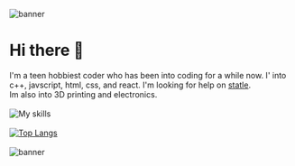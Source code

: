 
![banner](https://user-images.githubusercontent.com/113939594/191624164-feb1c36d-6359-43e6-9cbd-6388ae229e82.jpg)

# Hi there 👋

<!--
**stan-solov/stan-solov** is a ✨ _special_ ✨ repository because its `README.md` (this file) appears on your GitHub profile.

Here are some ideas to get you started:
-->
I'm a teen hobbiest coder who has been into coding for a while now. I' into c++, javscript, html, css, and react.
I'm looking for help on <a href="https://github.com/stan-solov/statle">statle</a>.
<br>
Im also into 3D printing and electronics.
<br>
<br>
![My skills](https://skillicons.dev/icons?i=cpp,js,html,css,arduino)<br>
<br>
[![Top Langs](https://github-readme-stats.vercel.app/api/top-langs/?username=stan-solov&layout=compact&theme=dark)](https://github.com/anuraghazra/github-readme-stats)
<br>
<br>
![banner](https://user-images.githubusercontent.com/113939594/191624164-feb1c36d-6359-43e6-9cbd-6388ae229e82.jpg)
